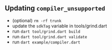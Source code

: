 ## Updating `compiler_unsupported`

- (optional) `rm -rf trunk`
- update the `sdkTag` variable in tools/grind.dart
- run `dart tool/grind.dart build`
- run `dart tool/grind.dart validate`
- run `dart example/compiler.dart`
